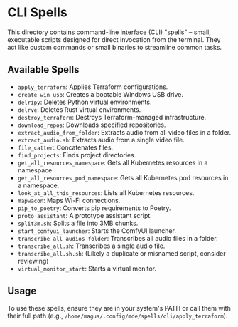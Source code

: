 # CLI Spells

This directory contains command-line interface (CLI) "spells" – small, executable scripts designed for direct invocation from the terminal. They act like custom commands or small binaries to streamline common tasks.

## Available Spells

*   `apply_terraform`: Applies Terraform configurations.
*   `create_win_usb`: Creates a bootable Windows USB drive.
*   `delripy`: Deletes Python virtual environments.
*   `delrve`: Deletes Rust virtual environments.
*   `destroy_terraform`: Destroys Terraform-managed infrastructure.
*   `download_repos`: Downloads specified repositories.
*   `extract_audio_from_folder`: Extracts audio from all video files in a folder.
*   `extract_audio.sh`: Extracts audio from a single video file.
*   `file_catter`: Concatenates files.
*   `find_projects`: Finds project directories.
*   `get_all_resources_namespace`: Gets all Kubernetes resources in a namespace.
*   `get_all_resources_pod_namespace`: Gets all Kubernetes pod resources in a namespace.
*   `look_at_all_this_resources`: Lists all Kubernetes resources.
*   `mapwacon`: Maps Wi-Fi connections.
*   `pip_to_poetry`: Converts pip requirements to Poetry.
*   `proto_assistant`: A prototype assistant script.
*   `split3m.sh`: Splits a file into 3MB chunks.
*   `start_comfyui_launcher`: Starts the ComfyUI launcher.
*   `transcribe_all_audios_folder`: Transcribes all audio files in a folder.
*   `transcribe_all.sh`: Transcribes a single audio file.
*   `transcribe_all.sh.sh`: (Likely a duplicate or misnamed script, consider reviewing)
*   `virtual_monitor_start`: Starts a virtual monitor.

## Usage

To use these spells, ensure they are in your system's PATH or call them with their full path (e.g., `/home/magus/.config/mde/spells/cli/apply_terraform`).
